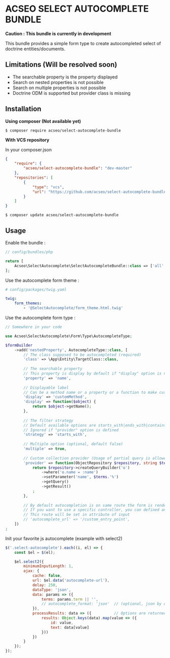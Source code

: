 # ACSEO SELECT AUTOCOMPLETE BUNDLE

**Caution : This bundle is currently in development**

This bundle provides a simple form type to create autocompleted select of doctrine entities/documents. 

## Limitations (Will be resolved soon)

- The searchable property is the property displayed
- Search on nested properties is not possible
- Search on multiple properties is not possible
- Doctrine ODM is supported but provider class is missing

## Installation

**Using composer (Not available yet)**

```shell script
$ composer require acseo/select-autocomplete-bundle
```

**With VCS repository**

In your composer.json

```json
{
    "require": {
        "acseo/select-autocomplete-bundle": "dev-master"
    },
    "repositories": [
        {
            "type": "vcs",
            "url": "https://github.com/acseo/select-autocomplete-bundle.git"
        }
    ]
}
```

```shell script
$ composer update acseo/select-autocomplete-bundle
```

## Usage

Enable the bundle :

```php
// config/bundles/php

return [
    Acseo\SelectAutocomplete\SelectAutocompleteBundle::class => ['all' => true]
];
```

Use the autocomplete form theme :

```yaml
# config/packages/twig.yaml

twig:
    form_themes: 
        - '@SelectAutocomplete/form_theme.html.twig'
```

Use the autocomplete form type :

```php
// Somewhere in your code

use Acseo\SelectAutocomplete\Form\Type\AutocompleteType;

$formBuilder
    ->add('nestedProperty', AutocompleteType::class, [
        // The class supposed to be autocompleted (required)
        'class' => \App\Entity\TargetClass::class,
           
        // The searchable property
        // This property is display by default if "display" option is not defined (default: identifier)
        'property' => 'name',
        
        // Displayable label
        // Can be a method name or a property or a function to make custom choice label (default: identifier)
        'display' => 'customMethod',
        'display' => function($object) {
            return $object->getName();
        },
        
        // The filter strategy
        // Default available options are starts_with|ends_with|contains|equal (optional, default: contains)
        // Ignored if "provider" option is defined
        'strategy' => 'starts_with',
        
        // Multiple option (optional, default false)               
        'multiple' => true,
        
        // Custom collection provider (Usage of partial query is allowed) (optional, default null)
        'provider' => function(ObjectRepository $repository, string $terms) {
            return $repository->createQueryBuilder('o')
                ->where('o.name = :name')
                ->setParameter('name', $terms.'%')
                ->getQuery()
                ->getResult()
            ;
        },
        
        // By default autocompletion is on same route the form is rendered
        // If you want to use a specific controller, you can defined an accessible route
        // This route will be set in attribute of input
        // 'autocomplete_url' => '/custom_entry_point',
    ])
;
```

Init your favorite js autocomplete (example with select2)

```js
$('.select-autocomplete').each((i, el) => {
    const $el = $(el);

    $el.select2({
        minimumInputLength: 1,
        ajax: {
            cache: false,
            url: $el.data('autocomplete-url'),
            delay: 250,
            dataType: 'json',
            data: params => ({
                terms: params.term || '',
                // autocomplete_format: 'json'  // (optional, json by default) allowed : json|xml|csv
            }),
            processResults: data => ({          // Options are returned by api like { [value]: label }
                results: Object.keys(data).map(value => ({      
                    id: value,
                    text: data[value]
                }))
            })
        }
    });
});
```
